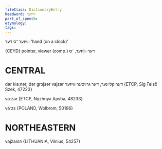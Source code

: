 ```yaml
---
fileClass: DictionaryEntry
headword: ווײַזער
part_of_speech: 
etymology: 
tags: 
---
```

ווײַזער
־ס
דער
'hand (on a clock)'

{CEYD}
pointer, viewer (comp.) דער װײַ֜זער, ־ס

CENTRAL
========

dər klaːnər, dər grɔjsər vajzər דער קליינער, דער גרויסער ווײַזער {ETCP, Sîg Felső Szek, 47223}

vaːzər {ETCP, Nyzhnya Apsha, 48233}

váˑzɛ {POLAND, Wolbrom, 50196}

NORTHEASTERN
==============

vajz̀a/ɛʀ {LITHUANIA, Vilnius, 54257}
